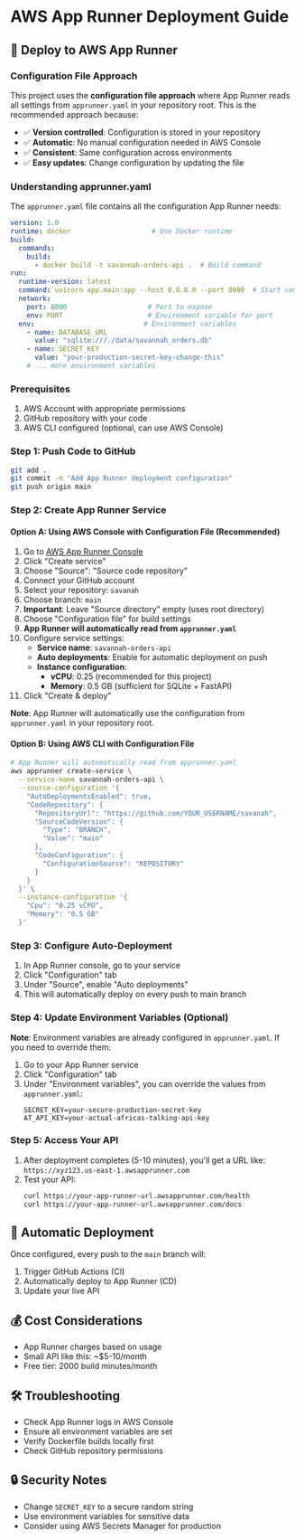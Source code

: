 # AWS App Runner Deployment Guide

## 🚀 Deploy to AWS App Runner

### Configuration File Approach
This project uses the **configuration file approach** where App Runner reads all settings from `apprunner.yaml` in your repository root. This is the recommended approach because:

- ✅ **Version controlled**: Configuration is stored in your repository
- ✅ **Automatic**: No manual configuration needed in AWS Console
- ✅ **Consistent**: Same configuration across environments
- ✅ **Easy updates**: Change configuration by updating the file

### Understanding apprunner.yaml
The `apprunner.yaml` file contains all the configuration App Runner needs:

```yaml
version: 1.0
runtime: docker                    # Use Docker runtime
build:
  commands:
    build:
      - docker build -t savannah-orders-api .  # Build command
run:
  runtime-version: latest
  command: uvicorn app.main:app --host 0.0.0.0 --port 8000  # Start command
  network:
    port: 8000                    # Port to expose
    env: PORT                     # Environment variable for port
  env:                           # Environment variables
    - name: DATABASE_URL
      value: "sqlite:///./data/savannah_orders.db"
    - name: SECRET_KEY
      value: "your-production-secret-key-change-this"
    # ... more environment variables
```

### Prerequisites
1. AWS Account with appropriate permissions
2. GitHub repository with your code
3. AWS CLI configured (optional, can use AWS Console)

### Step 1: Push Code to GitHub
```bash
git add .
git commit -m "Add App Runner deployment configuration"
git push origin main
```

### Step 2: Create App Runner Service

#### Option A: Using AWS Console with Configuration File (Recommended)
1. Go to [AWS App Runner Console](https://console.aws.amazon.com/apprunner/)
2. Click "Create service"
3. Choose "Source": "Source code repository"
4. Connect your GitHub account
5. Select your repository: `savanah`
6. Choose branch: `main`
7. **Important**: Leave "Source directory" empty (uses root directory)
8. Choose "Configuration file" for build settings
9. **App Runner will automatically read from `apprunner.yaml`**
10. Configure service settings:
    - **Service name**: `savannah-orders-api`
    - **Auto deployments**: Enable for automatic deployment on push
    - **Instance configuration**: 
      - **vCPU**: 0.25 (recommended for this project)
      - **Memory**: 0.5 GB (sufficient for SQLite + FastAPI)
11. Click "Create & deploy"

**Note**: App Runner will automatically use the configuration from `apprunner.yaml` in your repository root.

#### Option B: Using AWS CLI with Configuration File
```bash
# App Runner will automatically read from apprunner.yaml
aws apprunner create-service \
  --service-name savannah-orders-api \
  --source-configuration '{
    "AutoDeploymentsEnabled": true,
    "CodeRepository": {
      "RepositoryUrl": "https://github.com/YOUR_USERNAME/savanah",
      "SourceCodeVersion": {
        "Type": "BRANCH",
        "Value": "main"
      },
      "CodeConfiguration": {
        "ConfigurationSource": "REPOSITORY"
      }
    }
  }' \
  --instance-configuration '{
    "Cpu": "0.25 vCPU",
    "Memory": "0.5 GB"
  }'
```

### Step 3: Configure Auto-Deployment
1. In App Runner console, go to your service
2. Click "Configuration" tab
3. Under "Source", enable "Auto deployments"
4. This will automatically deploy on every push to main branch

### Step 4: Update Environment Variables (Optional)
**Note**: Environment variables are already configured in `apprunner.yaml`. If you need to override them:

1. Go to your App Runner service
2. Click "Configuration" tab
3. Under "Environment variables", you can override the values from `apprunner.yaml`:
   ```
   SECRET_KEY=your-secure-production-secret-key
   AT_API_KEY=your-actual-africas-talking-api-key
   ```

### Step 5: Access Your API
1. After deployment completes (5-10 minutes), you'll get a URL like:
   `https://xyz123.us-east-1.awsapprunner.com`
2. Test your API:
   ```bash
   curl https://your-app-runner-url.awsapprunner.com/health
   curl https://your-app-runner-url.awsapprunner.com/docs
   ```

## 🔄 Automatic Deployment
Once configured, every push to the `main` branch will:
1. Trigger GitHub Actions (CI)
2. Automatically deploy to App Runner (CD)
3. Update your live API

## 💰 Cost Considerations
- App Runner charges based on usage
- Small API like this: ~$5-10/month
- Free tier: 2000 build minutes/month

## 🛠️ Troubleshooting
- Check App Runner logs in AWS Console
- Ensure all environment variables are set
- Verify Dockerfile builds locally first
- Check GitHub repository permissions

## 🔒 Security Notes
- Change `SECRET_KEY` to a secure random string
- Use environment variables for sensitive data
- Consider using AWS Secrets Manager for production
